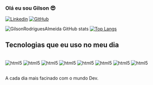 ### Olá eu sou Gilson 😎

[![Linkedin](https://img.shields.io/badge/LinkedIn-0077B5?style=for-the-badge&logo=linkedin&logoColor=white)](www.linkedin.com/in/gilson-rodrigues-de-almeida) [![GitHub](https://img.shields.io/badge/GitHub-100000?style=for-the-badge&logo=github&logoColor=white)](https://github.com/GilsonRodriguesAlmeida)

![GilsonRodriguesAlmeida GitHub stats](https://github-readme-stats.vercel.app/api?username=GilsonRodriguesAlmeida&show_icons=true&theme=radical) [![Top Langs](https://github-readme-stats.vercel.app/api/top-langs/?username=GilsonRodriguesAlmeida&layout=compactlangs_count=9&theme=radical)](https://github.com/anuraghazra/github-readme-stats)

## Tecnologias que eu uso no meu dia

<div style="display: inline_block"><br/>
    <img align="center" alt="html5" src="https://img.shields.io/badge/HTML5-E34F26?style=for-the-badge&logo=html5&logoColor=white"/>
    <img align="center" alt="html5" src="https://img.shields.io/badge/CSS3-1572B6?style=for-the-badge&logo=css3&logoColor=white"/>
    <img align="center" alt="html5" src="https://img.shields.io/badge/Python-14354C?style=for-the-badge&logo=python&logoColor=white"/>
    <img align="center" alt="html5" src="https://img.shields.io/badge/Java-ED8B00?style=for-the-badge&logo=java&logoColor=white"/>
    <img align="center" alt="html5" src="https://img.shields.io/badge/JavaScript-F7DF1E?style=for-the-badge&logo=javascript&logoColor=black"/>
    <img align="center" alt="html5" src="https://img.shields.io/badge/TypeScript-007ACC?style=for-the-badge&logo=typescript&logoColor=white"/>
    <img align="center" alt="html5" src="https://img.shields.io/badge/React-20232A?style=for-the-badge&logo=react&logoColor=61DAFB"/>
    <img align="center" alt="html5" src="https://img.shields.io/badge/Spring-6DB33F?style=for-the-badge&logo=spring&logoColor=white"/>
</div><br/>

A cada dia mais facinado com o mundo Dev.
